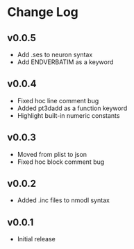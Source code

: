 # Change Log

## v0.0.5
- Add .ses to neuron syntax
- Add ENDVERBATIM as a keyword

## v0.0.4
- Fixed hoc line comment bug
- Added pt3dadd as a function keyword
- Highlight built-in numeric constants

## v0.0.3
- Moved from plist to json
- Fixed hoc block comment bug

## v0.0.2
- Added .inc files to nmodl syntax

## v0.0.1
- Initial release